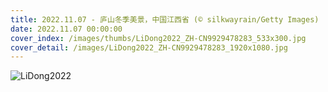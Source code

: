 ```yaml
---
title: 2022.11.07 - 庐山冬季美景，中国江西省 (© silkwayrain/Getty Images)
date: 2022.11.07 00:00:00
cover_index: /images/thumbs/LiDong2022_ZH-CN9929478283_533x300.jpg
cover_detail: /images/LiDong2022_ZH-CN9929478283_1920x1080.jpg
---
```


![LiDong2022](/images/LiDong2022_ZH-CN9929478283_1920x1080.jpg)
